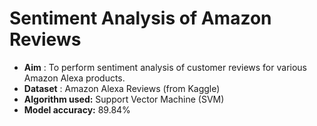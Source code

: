 # Sentiment Analysis of Amazon Reviews

* **Aim** : To perform sentiment analysis of customer reviews for various Amazon Alexa products.
* **Dataset** : Amazon Alexa Reviews (from Kaggle)
* **Algorithm used:** Support Vector Machine (SVM)
* **Model accuracy:** 89.84%




